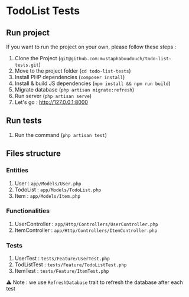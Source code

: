# TodoList Tests

## Run project

If you want to run the project on your own, please follow these steps :

1. Clone the Project (`git@github.com:mustaphaboudouch/todo-list-tests.git`)
2. Move to the project folder (`cd todo-list-tests`)
3. Install PHP dependencies (`composer install`)
4. Install & build JS dependencies (`npm install && npm run build`)
5. Migrate database (`php artisan migrate:refresh`)
6. Run server (`php artisan serve`)
7. Let's go : <a href="http://127.0.0.1:8000">http://127.0.0.1:8000</a>

## Run tests

1. Run the command (`php artisan test`)

## Files structure

### Entities

1. User : `app/Models/User.php`
2. TodoList : `app/Models/TodoList.php`
3. Item : `app/Models/Item.php`

### Functionalities

1. UserController : `app/Http/Controllers/UserController.php`
2. ItemController : `app/Http/Controllers/ItemController.php`

### Tests

1. UserTest : `tests/Feature/UserTest.php`
2. TodListTest : `tests/Feature/TodoListTest.php`
3. ItemTest : `tests/Feature/ItemTest.php`

⚠ Note : we use `RefreshDatabase` trait to refresh the database after each test
